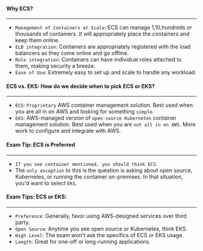 #### Why ECS?

___

* `Management of Containers at Scale`: ECS can manage 1,10,hundreds or thousands of containers. It will appropriately
  place the containers and keep them online.
* `ELB integration`: Containers are appropriately registered with the load balancers as they come online and go offline.
* `Role integration`: Containers can have individual roles attached to them, making security a breeze.
* `Ease of Use`: Extremely easy to set up and scale to handle any workload.

#### ECS vs. EKS: How do we decide when to pick ECS or EKS?

___

* `ECS`: `Proprietary` AWS container management solution. Best used when you are all in on AWS and looking for
  something `simple`.
* `EKS`: AWS-managed version of `open-source Kubernetes` container management solution. Best used when you
  are `not all in on AWS`. More work to configure and integrate with AWS.

#### Exam Tip: ECS is Preferred

___

* `If you see container mentioned, you should think ECS`.
* The `only exception` to this is the question is asking about open source, Kubernetes, or running the container
  on-premises. In that situation, you'd want to select `EKS`.

#### Exam Tips: ECS or EKS:

___

* `Preference`: Generally, favor using AWS-designed services over third party.
* `Open Source`: Anytime you see open source or Kubernetes, think EKS.
* `High Level`: The exam won't ask the specifics of ECS or EKS usage.
* `Length`: Great for one-off or long-running applications.